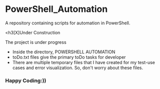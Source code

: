 # PowerShell_Automation

A repository containing scripts for automation in PowerShell.

<h3[X]Under Construction</h3>
<p>The project is under progress</p>
<ul>
<li>Inside the directory, POWERSHELL AUTOMATION</li>
<li>toDo.txt files give the primary toDo tasks for developer</li>
<li>There are multiple temporary files that I have created for my test-use cases and error visualization. So, don't worry about these files.</li>
</ul>
<h3>Happy Coding:))</h3>
